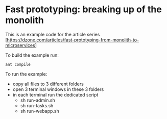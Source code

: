 # Fast prototyping: breaking up of the monolith

This is an example code for the article series [https://dzone.com/articles/fast-prototyping-from-monolith-to-microservices]

To build the example run:
    
    ant compile

To run the example:

* copy all files to 3 different folders
* open 3 terminal windows in these 3 folders
* in each terminal run the dedicated script
    - sh run-admin.sh
    - sh run-tasks.sh
    - sh run-webapp.sh




